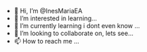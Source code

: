 - 👋 Hi, I’m @InesMariaEA
- 👀 I’m interested in learning...
- 🌱 I’m currently learning i dont even know ...
- 💞️ I’m looking to collaborate on, lets see...
- 📫 How to reach me ...

<!---
InesMariaEA/InesMariaEA is a ✨ special ✨ repository because its `README.md` (this file) appears on your GitHub profile.
You can click the Preview link to take a look at your changes.
--->
